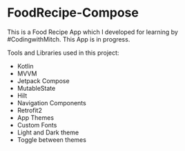 # FoodRecipe-Compose

This is a Food Recipe App which I developed for learning by #CodingwithMitch. This App is in progress.

Tools and Libraries used in this project:

- Kotlin
- MVVM
- Jetpack Compose
- MutableState
- Hilt
- Navigation Components
- Retrofit2
- App Themes
- Custom Fonts
- Light and Dark theme
- Toggle between themes
